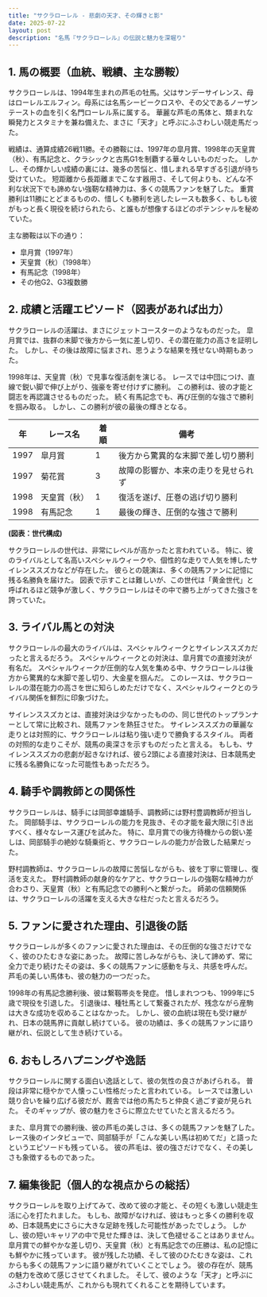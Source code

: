```yaml
---
title: "サクラローレル - 悲劇の天才、その輝きと影"
date: 2025-07-22
layout: post
description: "名馬『サクラローレル』の伝説と魅力を深堀り"
---
```


## 1. 馬の概要（血統、戦績、主な勝鞍）

サクラローレルは、1994年生まれの芦毛の牡馬。父はサンデーサイレンス、母はローレルエルフィン。母系には名馬シービークロスや、その父であるノーザンテーストの血を引く名門ローレル系に属する。  華麗な芦毛の馬体と、類まれな瞬発力とスタミナを兼ね備えた、まさに「天才」と呼ぶにふさわしい競走馬だった。

戦績は、通算成績26戦11勝。その勝鞍には、1997年の皐月賞、1998年の天皇賞（秋）、有馬記念と、クラシックと古馬G1を制覇する華々しいものだった。  しかし、その輝かしい成績の裏には、幾多の苦悩と、惜しまれる早すぎる引退が待ち受けていた。  短距離から長距離までこなす器用さ、そして何よりも、どんな不利な状況下でも諦めない強靭な精神力は、多くの競馬ファンを魅了した。  重賞勝利は11勝にとどまるものの、惜しくも勝利を逃したレースも数多く、もしも彼がもっと長く現役を続けられたら、と誰もが想像するほどのポテンシャルを秘めていた。

主な勝鞍は以下の通り：

* 皐月賞（1997年）
* 天皇賞（秋）（1998年）
* 有馬記念（1998年）
* その他G2、G3複数勝


## 2. 成績と活躍エピソード（図表があれば出力）

サクラローレルの活躍は、まさにジェットコースターのようなものだった。  皐月賞では、抜群の末脚で後方から一気に差し切り、その潜在能力の高さを証明した。  しかし、その後は故障に悩まされ、思うような結果を残せない時期もあった。

1998年は、天皇賞（秋）で見事な復活劇を演じる。  レースでは中団につけ、直線で鋭い脚で伸び上がり、強豪を寄せ付けずに勝利。  この勝利は、彼の才能と闘志を再認識させるものだった。  続く有馬記念でも、再び圧倒的な強さで勝利を掴み取る。  しかし、この勝利が彼の最後の輝きとなる。

| 年 | レース名             | 着順 | 備考                                    |
|---|----------------------|-----|-----------------------------------------|
| 1997 | 皐月賞               | 1   | 後方から驚異的な末脚で差し切り勝利         |
| 1997 | 菊花賞               | 3   | 故障の影響か、本来の走りを見せられず       |
| 1998 | 天皇賞（秋）         | 1   | 復活を遂げ、圧巻の逃げ切り勝利             |
| 1998 | 有馬記念             | 1   | 最後の輝き、圧倒的な強さで勝利             |


**(図表：世代構成)**

サクラローレルの世代は、非常にレベルが高かったと言われている。  特に、彼のライバルとして名高いスペシャルウィークや、個性的な走りで人気を博したサイレンススズカなどが存在した。  彼らとの競演は、多くの競馬ファンに記憶に残る名勝負を届けた。  図表で示すことは難しいが、この世代は「黄金世代」と呼ばれるほど競争が激しく、サクラローレルはその中で勝ち上がってきた強さを誇っていた。


## 3. ライバル馬との対決

サクラローレルの最大のライバルは、スペシャルウィークとサイレンススズカだったと言えるだろう。  スペシャルウィークとの対決は、皐月賞での直接対決が有名だ。  スペシャルウィークが圧倒的な人気を集める中、サクラローレルは後方から驚異的な末脚で差し切り、大金星を掴んだ。  このレースは、サクラローレルの潜在能力の高さを世に知らしめただけでなく、スペシャルウィークとのライバル関係を鮮烈に印象づけた。

サイレンススズカとは、直接対決は少なかったものの、同じ世代のトップランナーとして常に比較され、競馬ファンを熱狂させた。  サイレンススズカの華麗な走りとは対照的に、サクラローレルは粘り強い走りで勝負するスタイル。  両者の対照的な走りこそが、競馬の奥深さを示すものだったと言える。  もしも、サイレンススズカの悲劇が起きなければ、彼ら2頭による直接対決は、日本競馬史に残る名勝負になった可能性もあっただろう。


## 4. 騎手や調教師との関係性

サクラローレルは、騎手には岡部幸雄騎手、調教師には野村豊調教師が担当した。  岡部騎手は、サクラローレルの能力を見抜き、その才能を最大限に引き出すべく、様々なレース運びを試みた。  特に、皐月賞での後方待機からの鋭い差しは、岡部騎手の絶妙な騎乗術と、サクラローレルの能力が合致した結果だった。

野村調教師は、サクラローレルの故障に苦悩しながらも、彼を丁寧に管理し、復活を支えた。  野村調教師の献身的なケアと、サクラローレルの強靭な精神力が合わさり、天皇賞（秋）と有馬記念での勝利へと繋がった。  師弟の信頼関係は、サクラローレルの活躍を支える大きな柱だったと言えるだろう。


## 5. ファンに愛された理由、引退後の話

サクラローレルが多くのファンに愛された理由は、その圧倒的な強さだけでなく、彼のひたむきな姿にあった。  故障に苦しみながらも、決して諦めず、常に全力で走り続けたその姿は、多くの競馬ファンに感動を与え、共感を呼んだ。  芦毛の美しい馬体も、彼の魅力の一つだった。

1998年の有馬記念勝利後、彼は繋靱帯炎を発症。  惜しまれつつも、1999年に5歳で現役を引退した。  引退後は、種牡馬として繋養されたが、残念ながら産駒は大きな成功を収めることはなかった。  しかし、彼の血統は現在も受け継がれ、日本の競馬界に貢献し続けている。  彼の功績は、多くの競馬ファンに語り継がれ、伝説として生き続けている。


## 6. おもしろハプニングや逸話

サクラローレルに関する面白い逸話として、彼の気性の良さがあげられる。  普段は非常に穏やかで人懐っこい性格だったと言われている。  レースでは激しい競り合いを繰り広げる彼だが、厩舎では他の馬たちと仲良く過ごす姿が見られた。  そのギャップが、彼の魅力をさらに際立たせていたと言えるだろう。

また、皐月賞での勝利後、彼の芦毛の美しさは、多くの競馬ファンを魅了した。  レース後のインタビューで、岡部騎手が「こんな美しい馬は初めてだ」と語ったというエピソードも残っている。  彼の芦毛は、彼の強さだけでなく、その美しさも象徴するものであった。


## 7. 編集後記（個人的な視点からの総括）

サクラローレルを取り上げてみて、改めて彼の才能と、その短くも激しい競走生活に心を打たれました。  もしも、故障がなければ、彼はもっと多くの勝利を収め、日本競馬史にさらに大きな足跡を残した可能性があったでしょう。  しかし、彼の短いキャリアの中で見せた輝きは、決して色褪せることはありません。  皐月賞での鮮やかな差し切り、天皇賞（秋）と有馬記念での圧勝は、私の記憶にも鮮やかに残っています。  彼が残した功績、そして彼のひたむきな姿は、これからも多くの競馬ファンに語り継がれていくことでしょう。  彼の存在が、競馬の魅力を改めて感じさせてくれました。  そして、彼のような「天才」と呼ぶにふさわしい競走馬が、これからも現れてくれることを期待しています。
